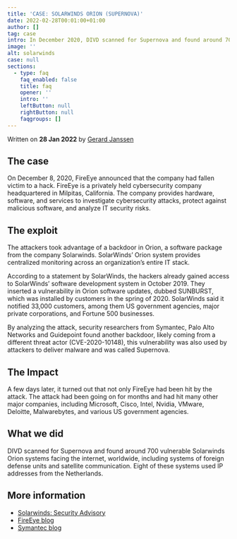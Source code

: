 ```yaml
---
title: 'CASE: SOLARWINDS ORION (SUPERNOVA)'
date: 2022-02-28T00:01:00+01:00
author: []
tag: case
intro: In December 2020, DIVD scanned for Supernova and found around 700 vulnerable Solarwinds Orion systems facing the internet, worldwide, including systems of foreign defense units and satellite communication. Eight of these systems used IP addresses from the Netherlands.
image: ''
alt: solarwinds
case: null
sections:
  - type: faq
    faq_enabled: false
    title: faq
    opener: ''
    intro: ''
    leftButton: null
    rightButton: null
    faqgroups: []
---
```

Written on **28 Jan 2022** by [Gerard Janssen](https://www.divd.nl/who-we-are/team/people/gerard-janssen/)

## The case

On December 8, 2020, FireEye announced that the company had fallen victim to a hack. FireEye is a privately held cybersecurity company headquartered in Milpitas, California. The company provides hardware, software, and services to investigate cybersecurity attacks, protect against malicious software, and analyze IT security risks.

## The exploit

The attackers took advantage of a backdoor in Orion, a software package from the company Solarwinds. SolarWinds’ Orion system provides centralized monitoring across an organization’s entire IT stack.

According to a statement by SolarWinds, the hackers already gained access to SolarWinds’ software development system in October 2019. They inserted a vulnerability in Orion software updates, dubbed SUNBURST, which was installed by customers in the spring of 2020. SolarWinds said it notified 33,000 customers, among them US government agencies, major private corporations, and Fortune 500 businesses.

By analyzing the attack, security researchers from Symantec, Palo Alto Networks and Guidepoint found another backdoor, likely coming from a different threat actor (CVE-2020-10148), this vulnerability was also used by attackers to deliver malware and was called Supernova.

## The Impact

A few days later, it turned out that not only FireEye had been hit by the attack. The attack had been going on for months and had hit many other major companies, including Microsoft, Cisco, Intel, Nvidia, VMware, Deloitte, Malwarebytes, and various US government agencies.

## What we did

DIVD scanned for Supernova and found around 700 vulnerable Solarwinds Orion systems facing the internet, worldwide, including systems of foreign defense units and satellite communication. Eight of these systems used IP addresses from the Netherlands.

## More information

- [Solarwinds: Security Advisory](https://www.solarwinds.com/sa-overview/securityadvisory)
- [FireEye blog](https://www.fireeye.com/blog/products-and-services/2020/12/fireeye-shares-details-of-recent-cyber-attack-actions-to-protect-community.html)
- [Symantec blog](https://symantec-enterprise-blogs.security.com/blogs/threat-intelligence/sunburst-supply-chain-attack-solarwinds)
